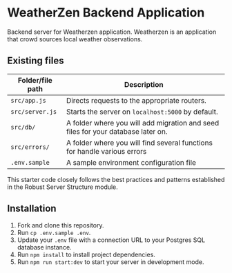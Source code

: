 # WeatherZen Backend Application

Backend server for Weatherzen application. Weatherzen is an application that crowd sources local weather observations.

## Existing files

| Folder/file path                 | Description                                                                                                           |
| -------------------------------- | --------------------------------------------------------------------------------------------------------------------- |
| `src/app.js`                     | Directs requests to the appropriate routers.                                                                          |
| `src/server.js`                  | Starts the server on `localhost:5000` by default.                                                                     |
| `src/db/`                        | A folder where you will add migration and seed files for your database later on.                                      |
| `src/errors/`                    | A folder where you will find several functions for handle various errors                                   |
| `.env.sample`                    | A sample environment configuration file                                                                               |


This starter code closely follows the best practices and patterns established in the Robust Server Structure module.


## Installation

1. Fork and clone this repository.
1. Run `cp .env.sample .env`.
1. Update your `.env` file with a connection URL to your Postgres SQL database instance.
1. Run `npm install` to install project dependencies.
1. Run `npm run start:dev` to start your server in development mode.


